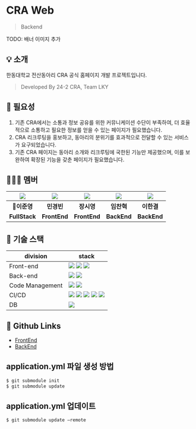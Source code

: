 # CRA Web

> Backend

TODO: 배너 이미지 추가

## 💡 소개
한동대학교 전산동아리 CRA 공식 홈페이지 개발 프로젝트입니다. 

> Developed By 24-2 CRA, Team LKY


## 📝 필요성
1. 기존 CRA에서는 소통과 정보 공유를 위한 커뮤니케이션 수단이 부족하여, 더 효율적으로 소통하고 필요한 정보를 얻을 수 있는 페이지가 필요했습니다.
2. CRA 리크루팅을 홍보하고, 동아리의 분위기를 효과적으로 전달할 수 있는 서비스가 요구되었습니다.
3. 기존 CRA 페이지는 동아리 소개와 리크루팅에 국한된 기능만 제공했으며, 이를 보완하여 확장된 기능을 갖춘 페이지가 필요했습니다.


## 🧑‍🤝‍🧑 멤버
| ![](https://github.com/juneyng.png) | ![](https://github.com/min06150315.png) | ![](https://github.com/CZEROJ.png) | ![](https://github.com//chanhk-im.png) | ![](https://github.com/leehan416.png) |
|:-----------------------------------:|:---------------------------------------:|:----------------------------------:|:--------------------------------------:|:-------------------------------------:|
|              **👑이준영**              |                 **민경빈**                 |              **장시영**               |                **임찬혁**                 |                **이한결**                |
|            **FullStack**            |              **FrontEnd**               |            **FrontEnd**            |              **BackEnd**               |              **BackEnd**              |.



## 🔧 기술 스택

| division        | stack                                                                                                                                                                                                                                                                                                                                                                                                                                                                                                                                                                     |
|-----------------|---------------------------------------------------------------------------------------------------------------------------------------------------------------------------------------------------------------------------------------------------------------------------------------------------------------------------------------------------------------------------------------------------------------------------------------------------------------------------------------------------------------------------------------------------------------------------|
| Front-end       | <img src="https://img.shields.io/badge/React-61DAFB?style=flat-square&logo=React&logoColor=black"> <img src="https://img.shields.io/badge/Vite-646CFF?style=flat-square&logo=vite&logoColor=white"> <img src="https://img.shields.io/badge/TypeScript-3178C6?style=flat-square&logo=typescript&logoColor=white">                                                                                                                                                                                                                                                          |
| Back-end        | <img src="https://img.shields.io/badge/Spring Boot-6DB33F?style=flat-square&logo=springboot&logoColor=white"> <img src="https://img.shields.io/badge/Spring Security-6DB33F?style=flat-square&logo=springsecurity&logoColor=white">                                                                                                                                                                                                                                                                                                                                       |
| Code Management | <img src="https://img.shields.io/badge/Git-F05032?style=flat-square&logo=git&logoColor=white"> <img src="https://img.shields.io/badge/GitHub-181717?style=flat-square&logo=github&logoColor=white">                                                                                                                                                                                                                                                                                                                                                                       |
| CI/CD           | <img src="https://img.shields.io/badge/Docker-%230db7ed.svg?style=flat-square&logo=docker&logoColor=white"> <img src="https://img.shields.io/badge/Github Actions-2088FF?style=flat-square&logo=githubactions&logoColor=white"> <img src="https://img.shields.io/badge/Amazon EC2-FF9900?style=flat-square&logo=amazonec2&logoColor=white"> <img src="https://img.shields.io/badge/Amazon RDS-527FFF.svg?style=flat-square&logo=amazonrds&logoColor=white"> <img src="https://img.shields.io/badge/Amazon S3-569A31.svg?style=flat-square&logo=amazons3&logoColor=white"> |
| DB              | <img src="https://img.shields.io/badge/MySQL-4479A1?style=flat-square&logo=mysql&logoColor=black">                                                                                                                                                                                                                                                                                                                                                                                                                                                                        |



## 🔗 Github Links
- [FrontEnd](https://github.com/LeeKyoungYoung/cra-web-frontend)
- [BackEnd](https://github.com/I-Taxi/server)


## application.yml 파일 생성 방법
``` bash
$ git submodule init
$ git submodule update
```

## application.yml 업데이트
``` bash
$ git submodule update —remote
```